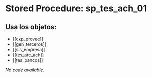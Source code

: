 # Stored Procedure: sp_tes_ach_01

## Usa los objetos:
- [[cxp_provee]]
- [[gen_terceros]]
- [[sis_empresa]]
- [[tes_arc_ach]]
- [[tes_bancos]]

*No code available.*
